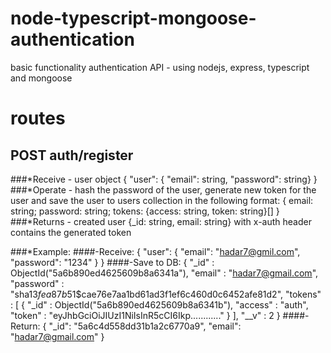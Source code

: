 # node-typescript-mongoose-authentication
basic functionality authentication API - using nodejs, express,  typescript and mongoose

# routes
## POST auth/register
  ###*Receive - 
    user object { "user": { "email": string, "password": string} }
  ###*Operate - 
    hash the password of the user, generate new token for the user and save the user to users collection in the following format: 
            { email: string;
              password: string;
              tokens: {access: string, token: string}[] }
  ###*Returns - 
    created user {_id: string, email: string} with x-auth header contains the generated token

  ###*Example: 
    ####-Receive: { 
                "user": { 
                  "email": "hadar7@gmil.com", 
                  "password": "1234" 
                } 
              }
    ####-Save to DB: {
                  "_id" : ObjectId("5a6b890ed4625609b8a6341a"),
                  "email" : "hadar7@gmail.com",
                  "password" : "sha1$3fea87b5$1$cae76e7aa1bd61ad3f1ef6c460d0c6452afe81d2",
                  "tokens" : [ 
                      {
                          "_id" : ObjectId("5a6b890ed4625609b8a6341b"),
                          "access" : "auth",
                          "token" : "eyJhbGciOiJIUzI1NiIsInR5cCI6Ikp............"
                      }
                  ],
                  "__v" : 2
                }
    ####-Return: {
              "_id": "5a6c4d558dd31b1a2c6770a9",
              "email": "hadar7@gmail.com"
            }

